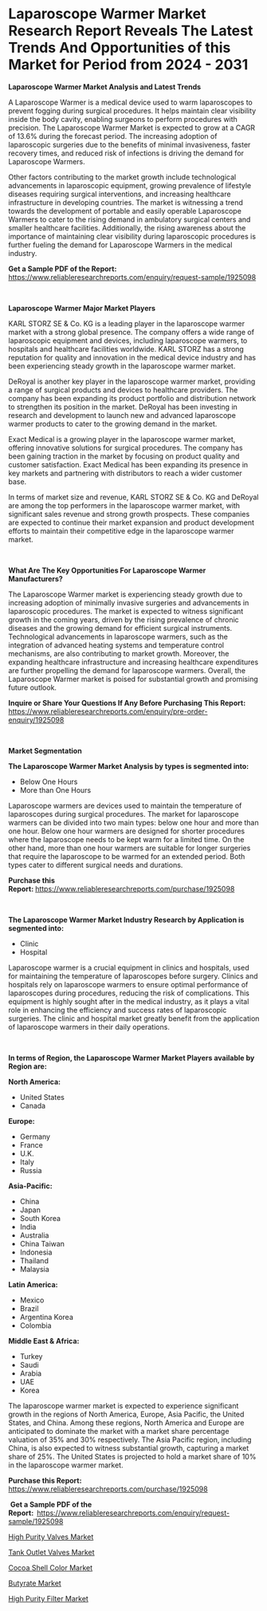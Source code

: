 <p><h1>Laparoscope Warmer Market Research Report Reveals The Latest Trends And Opportunities of this Market for Period from 2024 - 2031</h1></p><p><strong>Laparoscope Warmer Market Analysis and Latest Trends</strong></p>
<p><p>A Laparoscope Warmer is a medical device used to warm laparoscopes to prevent fogging during surgical procedures. It helps maintain clear visibility inside the body cavity, enabling surgeons to perform procedures with precision. The Laparoscope Warmer Market is expected to grow at a CAGR of 13.6% during the forecast period. The increasing adoption of laparoscopic surgeries due to the benefits of minimal invasiveness, faster recovery times, and reduced risk of infections is driving the demand for Laparoscope Warmers.</p><p>Other factors contributing to the market growth include technological advancements in laparoscopic equipment, growing prevalence of lifestyle diseases requiring surgical interventions, and increasing healthcare infrastructure in developing countries. The market is witnessing a trend towards the development of portable and easily operable Laparoscope Warmers to cater to the rising demand in ambulatory surgical centers and smaller healthcare facilities. Additionally, the rising awareness about the importance of maintaining clear visibility during laparoscopic procedures is further fueling the demand for Laparoscope Warmers in the medical industry.</p></p>
<p><strong>Get a Sample PDF of the Report:&nbsp;</strong> <a href="https://www.reliableresearchreports.com/enquiry/request-sample/1925098">https://www.reliableresearchreports.com/enquiry/request-sample/1925098</a></p>
<p>&nbsp;</p>
<p><strong>Laparoscope Warmer Major Market Players</strong></p>
<p><p>KARL STORZ SE & Co. KG is a leading player in the laparoscope warmer market with a strong global presence. The company offers a wide range of laparoscopic equipment and devices, including laparoscope warmers, to hospitals and healthcare facilities worldwide. KARL STORZ has a strong reputation for quality and innovation in the medical device industry and has been experiencing steady growth in the laparoscope warmer market.</p><p>DeRoyal is another key player in the laparoscope warmer market, providing a range of surgical products and devices to healthcare providers. The company has been expanding its product portfolio and distribution network to strengthen its position in the market. DeRoyal has been investing in research and development to launch new and advanced laparoscope warmer products to cater to the growing demand in the market.</p><p>Exact Medical is a growing player in the laparoscope warmer market, offering innovative solutions for surgical procedures. The company has been gaining traction in the market by focusing on product quality and customer satisfaction. Exact Medical has been expanding its presence in key markets and partnering with distributors to reach a wider customer base.</p><p>In terms of market size and revenue, KARL STORZ SE & Co. KG and DeRoyal are among the top performers in the laparoscope warmer market, with significant sales revenue and strong growth prospects. These companies are expected to continue their market expansion and product development efforts to maintain their competitive edge in the laparoscope warmer market.</p></p>
<p>&nbsp;</p>
<p><strong>What Are The Key Opportunities For Laparoscope Warmer Manufacturers?</strong></p>
<p><p>The Laparoscope Warmer market is experiencing steady growth due to increasing adoption of minimally invasive surgeries and advancements in laparoscopic procedures. The market is expected to witness significant growth in the coming years, driven by the rising prevalence of chronic diseases and the growing demand for efficient surgical instruments. Technological advancements in laparoscope warmers, such as the integration of advanced heating systems and temperature control mechanisms, are also contributing to market growth. Moreover, the expanding healthcare infrastructure and increasing healthcare expenditures are further propelling the demand for laparoscope warmers. Overall, the Laparoscope Warmer market is poised for substantial growth and promising future outlook.</p></p>
<p><strong>Inquire or Share Your Questions If Any Before Purchasing This Report:</strong> <a href="https://www.reliableresearchreports.com/enquiry/pre-order-enquiry/1925098">https://www.reliableresearchreports.com/enquiry/pre-order-enquiry/1925098</a></p>
<p>&nbsp;</p>
<p><strong>Market Segmentation</strong></p>
<p><strong>The Laparoscope Warmer Market Analysis by types is segmented into:</strong></p>
<p><ul><li>Below One Hours</li><li>More than One Hours</li></ul></p>
<p><p>Laparoscope warmers are devices used to maintain the temperature of laparoscopes during surgical procedures. The market for laparoscope warmers can be divided into two main types: below one hour and more than one hour. Below one hour warmers are designed for shorter procedures where the laparoscope needs to be kept warm for a limited time. On the other hand, more than one hour warmers are suitable for longer surgeries that require the laparoscope to be warmed for an extended period. Both types cater to different surgical needs and durations.</p></p>
<p><strong>Purchase this Report:&nbsp;</strong><a href="https://www.reliableresearchreports.com/purchase/1925098">https://www.reliableresearchreports.com/purchase/1925098</a></p>
<p>&nbsp;</p>
<p><strong>The Laparoscope Warmer Market Industry Research by Application is segmented into:</strong></p>
<p><ul><li>Clinic</li><li>Hospital</li></ul></p>
<p><p>Laparoscope warmer is a crucial equipment in clinics and hospitals, used for maintaining the temperature of laparoscopes before surgery. Clinics and hospitals rely on laparoscope warmers to ensure optimal performance of laparoscopes during procedures, reducing the risk of complications. This equipment is highly sought after in the medical industry, as it plays a vital role in enhancing the efficiency and success rates of laparoscopic surgeries. The clinic and hospital market greatly benefit from the application of laparoscope warmers in their daily operations.</p></p>
<p>&nbsp;</p>
<p><strong>In terms of Region, the Laparoscope Warmer Market Players available by Region are:</strong></p>
<p>
    <p> <strong> North America: </strong>
        <ul>
            <li>United States</li>
            <li>Canada</li>
        </ul>
        </p> 
    <p> <strong> Europe: </strong>
        <ul>
            <li>Germany</li>
            <li>France</li>
            <li>U.K.</li>
            <li>Italy</li>
            <li>Russia</li>
        </ul>
        </p> 
    <p> <strong> Asia-Pacific: </strong>
        <ul>
            <li>China</li>
            <li>Japan</li>
            <li>South Korea</li>
            <li>India</li>
            <li>Australia</li>
            <li>China Taiwan</li>
            <li>Indonesia</li>
            <li>Thailand</li>
            <li>Malaysia</li>
        </ul>
        </p> 
    <p> <strong> Latin America: </strong>
        <ul>
            <li>Mexico</li>
            <li>Brazil</li>
            <li>Argentina Korea</li>
            <li>Colombia</li>
        </ul>
        </p> 
    <p> <strong> Middle East & Africa: </strong>
        <ul>
            <li>Turkey</li>
            <li>Saudi</li>
            <li>Arabia</li>
            <li>UAE</li>
            <li>Korea</li>
        </ul>
    </p>
    </p>
<p><p>The laparoscope warmer market is expected to experience significant growth in the regions of North America, Europe, Asia Pacific, the United States, and China. Among these regions, North America and Europe are anticipated to dominate the market with a market share percentage valuation of 35% and 30% respectively. The Asia Pacific region, including China, is also expected to witness substantial growth, capturing a market share of 25%. The United States is projected to hold a market share of 10% in the laparoscope warmer market.</p></p>
<p><strong>Purchase this Report: </strong><a href="https://www.reliableresearchreports.com/purchase/1925098">https://www.reliableresearchreports.com/purchase/1925098</a></p>
<p>&nbsp;<strong>Get a Sample PDF of the Report:&nbsp;&nbsp;</strong><a href="https://www.reliableresearchreports.com/enquiry/request-sample/1925098">https://www.reliableresearchreports.com/enquiry/request-sample/1925098</a></p>
<p><strong></strong></p>
<p><p><a href="https://noble-drawer-34c.notion.site/High-Purity-Valves-Market-Size-Market-Trends-and-Growth-Outlook-forecasted-for-period-from-2024-to-c2620d1d0e024395a94c4446828741da">High Purity Valves Market</a></p><p><a href="https://meowing-canidae-761.notion.site/Tank-Outlet-Valves-Market-Size-Market-Share-and-Global-Market-Analysis-Report-2024-2031-ecb0de87079c456fad8c0baf87e5f364">Tank Outlet Valves Market</a></p><p><a href="https://view.publitas.com/reportprime-1/cocoa-shell-color-market-research-report-provides-thorough-industry-overview-which-offers-an-in-depth-analysis-of-product-trends-and-new-market-divisions/">Cocoa Shell Color Market</a></p><p><a href="https://view.publitas.com/reportprime-1/butyrate-market-research-report-unlocks-analysis-on-the-market-financial-status-market-size-and-market-revenue-upto-2031/">Butyrate Market</a></p><p><a href="https://fearless-okapi-6c8.notion.site/High-Purity-Filter-Market-Size-Growth-Outlook-from-2024-to-2031-projecting-at-Market-s-Trends-Anal-158d9a1bdbad441e973a6df0c44bc318">High Purity Filter Market</a></p></p>